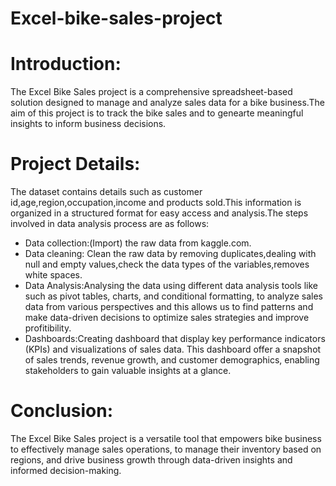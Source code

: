 # Excel-bike-sales-project
# **Introduction:**
The Excel Bike Sales project is a comprehensive spreadsheet-based solution designed to manage and analyze sales data for a bike business.The aim of this project is to track the bike sales and to genearte meaningful insights to inform business decisions.
# **Project Details:**
The dataset contains details such as customer id,age,region,occupation,income and products sold.This information is organized in a structured format for easy access and analysis.The steps involved in data analysis process are as follows:
- Data collection:(Import) the raw data from kaggle.com.
- Data cleaning: Clean the raw data by removing duplicates,dealing with null and empty values,check the data types of the variables,removes white spaces.
- Data Analysis:Analysing the data using different data analysis tools like such as pivot tables, charts, and conditional formatting, to analyze sales data from various perspectives and this allows us to find patterns and make data-driven decisions to optimize sales strategies and improve profitibility.
- Dashboards:Creating dashboard that display key performance indicators (KPIs) and visualizations of sales data. This dashboard offer a snapshot of sales trends, revenue growth, and customer demographics, enabling stakeholders to gain valuable insights at a glance.
# **Conclusion:**
The Excel Bike Sales project is a versatile tool that empowers bike business to effectively manage sales operations, to manage their inventory based on regions, and drive business growth through data-driven insights and informed decision-making.
 
